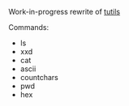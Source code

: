 Work-in-progress rewrite of [tutils](https://github.com/kivattt/tutils)

Commands:
- ls
- xxd
- cat
- ascii
- countchars
- pwd
- hex
